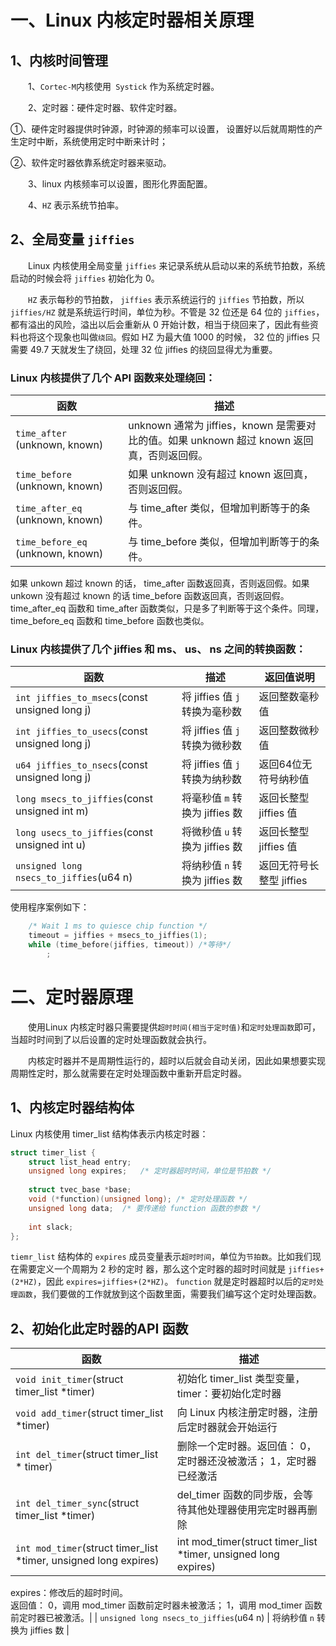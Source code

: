 # 一、Linux 内核定时器相关原理
## 1、内核时间管理
&emsp;&emsp;1、`Cortec-M`内核使用` Systick` 作为系统定时器。

&emsp;&emsp;2、定时器：硬件定时器、软件定时器。

①、硬件定时器提供时钟源，时钟源的频率可以设置， 设置好以后就周期性的产生定时中断，系统使用定时中断来计时；

②、软件定时器依靠系统定时器来驱动。

&emsp;&emsp;3、linux 内核频率可以设置，图形化界面配置。

&emsp;&emsp;4、`HZ` 表示系统节拍率。

## 2、全局变量 `jiffies`
&emsp;&emsp;Linux 内核使用全局变量 `jiffies` 来记录系统从启动以来的系统节拍数，系统启动的时候会将 `jiffies` 初始化为 0。

&emsp;&emsp;`HZ` 表示每秒的节拍数， `jiffies` 表示系统运行的 `jiffies` 节拍数，所以 `jiffies/HZ` 就是系统运行时间，单位为秒。不管是 32 位还是 64 位的 `jiffies`，都有溢出的风险，溢出以后会重新从 0 开始计数，相当于绕回来了，因此有些资料也将这个现象也叫做`绕回`。假如 HZ 为最大值 1000 的时候， 32 位的 jiffies 只需要 49.7 天就发生了绕回，处理 32 位 jiffies 的绕回显得尤为重要。

### Linux 内核提供了几个 API 函数来处理绕回：
| 函数                                  | 描述                                                          |
|-------------------------------------|---------------------------------------------------------------|
| `time_after` (unknown, known)       | unknown 通常为 jiffies，known 是需要对比的值。如果 unknown 超过 known 返回真，否则返回假。 |
| `time_before` (unknown, known)      | 如果 unknown 没有超过 known 返回真，否则返回假。                    |
| `time_after_eq` (unknown, known)    | 与 time_after 类似，但增加判断等于的条件。                          |
| `time_before_eq` (unknown, known)   | 与 time_before 类似，但增加判断等于的条件。                         |

如果 unkown 超过 known 的话， time_after 函数返回真，否则返回假。如果 unkown 没有超过 known 的话 time_before 函数返回真，否则返回假。 time_after_eq 函数和 time_after 函数类似，只是多了判断等于这个条件。同理，time_before_eq 函数和 time_before 函数也类似。

### Linux 内核提供了几个 jiffies 和 ms、 us、 ns 之间的转换函数：

| 函数                                       | 描述                                                                 | 返回值说明               |
|--------------------------------------------|----------------------------------------------------------------------|--------------------------|
| `int jiffies_to_msecs`(const unsigned long j) | 将 jiffies 值 `j` 转换为毫秒数                                   | 返回整数毫秒值           |
| `int jiffies_to_usecs`(const unsigned long j) | 将 jiffies 值 `j` 转换为微秒数                                   | 返回整数微秒值           |
| `u64 jiffies_to_nsecs`(const unsigned long j) | 将 jiffies 值 `j` 转换为纳秒数                                   | 返回64位无符号纳秒值     |
| `long msecs_to_jiffies`(const unsigned int m) | 将毫秒值 `m` 转换为 jiffies 数                                 | 返回长整型 jiffies 值    |
| `long usecs_to_jiffies`(const unsigned int u) | 将微秒值 `u` 转换为 jiffies 数                                 | 返回长整型 jiffies 值    |
| `unsigned long nsecs_to_jiffies`(u64 n)      | 将纳秒值 `n` 转换为 jiffies 数                                 | 返回无符号长整型 jiffies |

使用程序案例如下：
```cpp
	/* Wait 1 ms to quiesce chip function */
	timeout = jiffies + msecs_to_jiffies(1);
	while (time_before(jiffies, timeout)) /*等待*/
		;
```

# 二、定时器原理
&emsp;&emsp;使用Linux 内核定时器只需要提供`超时时间(相当于定时值)`和`定时处理函数`即可，当超时时间到了以后设置的定时处理函数就会执行。

&emsp;&emsp;内核定时器并不是周期性运行的，超时以后就会自动关闭，因此如果想要实现周期性定时，那么就需要在定时处理函数中重新开启定时器。

## 1、内核定时器结构体
Linux 内核使用 timer_list 结构体表示内核定时器：
```cpp
struct timer_list {  
	struct list_head entry;  
	unsigned long expires;   /* 定时器超时时间，单位是节拍数 */
	
	struct tvec_base *base;
	void (*function)(unsigned long); /* 定时处理函数 */
	unsigned long data;  /* 要传递给 function 函数的参数 */
	
	int slack;  
};
```
`tiemr_list` 结构体的 `expires` 成员变量表示`超时时间`，单位为`节拍数`。比如我们现在需要定义一个周期为 2 秒的定时 器，那么这个定时器的超时时间就是 `jiffies+(2*HZ)`，因此 `expires=jiffies+(2*HZ)`。 `function` 就是定时器超时以后的`定时处理函数`，我们要做的工作就放到这个函数里面，需要我们编写这个定时处理函数。

## 2、初始化此定时器的API 函数
| 函数                                       | 描述                                                                 |
|--------------------------------------------|--------------------------------------------------|
| `void init_timer`(struct timer_list *timer) | 初始化 timer_list 类型变量，timer：要初始化定时器     |
| `void add_timer`(struct timer_list *timer)  | 向 Linux 内核注册定时器，注册后定时器就会开始运行       |
| `int del_timer`(struct timer_list * timer)  | 删除一个定时器。返回值： 0，定时器还没被激活； 1，定时器已经激活 |
| `int del_timer_sync`(struct timer_list *timer) | del_timer 函数的同步版，会等待其他处理器使用完定时器再删除  |
| `int mod_timer`(struct timer_list *timer, unsigned long expires) | int mod_timer(struct timer_list *timer, unsigned long expires) 
expires：修改后的超时时间。  
返回值： 0，调用 mod_timer 函数前定时器未被激活； 1，调用 mod_timer 函数前定时器已被激活。|
| `unsigned long nsecs_to_jiffies`(u64 n)      | 将纳秒值 `n` 转换为 jiffies 数                    |
<!--stackedit_data:
eyJoaXN0b3J5IjpbLTE1OTQ1OTA1MjYsMTc0NDExMTMxNywxMz
Y4MjkzMjE5LC0xODg1OTQ3NTEsMjA1NTU2MDk1LC04ODMwMzMx
NTUsMzE3MzE3MDEyLDE4OTE0ODU2OF19
-->